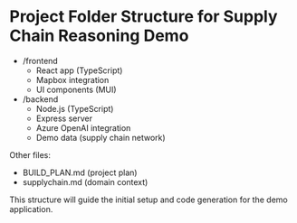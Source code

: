 # Project Folder Structure for Supply Chain Reasoning Demo

- /frontend
  - React app (TypeScript)
  - Mapbox integration
  - UI components (MUI)
- /backend
  - Node.js (TypeScript)
  - Express server
  - Azure OpenAI integration
  - Demo data (supply chain network)

Other files:
- BUILD_PLAN.md (project plan)
- supplychain.md (domain context)

This structure will guide the initial setup and code generation for the demo application.

